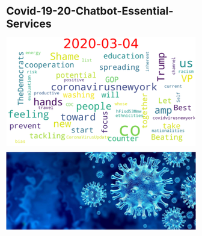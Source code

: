 # Covid-19-20-Chatbot-Essential-Services

![alt text](download.png)




![alt text](coronavirus.jpg)
